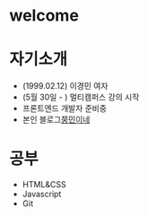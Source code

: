 # welcome

# 자기소개
- (1999.02.12) 이경민 여자
- (5월 30일 - ) 멀티캠퍼스 강의 시작
-  프론트엔드 개발자 준비중
-  본인 블로그[쭝민이네](https://blog.naver.com/tlstj212)

# 공부
- HTML&CSS
- Javascript
- Git

